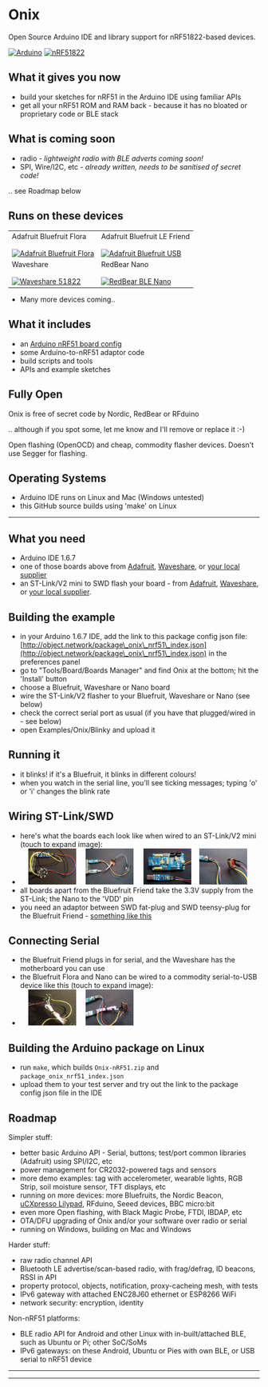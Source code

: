 # Onix
Open Source Arduino IDE and library support for nRF51822-based devices.

<a href=""><img title="Arduino" width="15%" src="http://object.network/arduino-logo.svg" /></a>
<a href=""><img title="nRF51822" width="15%" src="http://object.network/nrf51822-logo.png" /></a>

## What it gives you now
 - build your sketches for nRF51 in the Arduino IDE using familiar APIs
 - get all your nRF51 ROM and RAM back - because it has no bloated or proprietary code or BLE stack

## What is coming soon
 - radio - *lightweight radio with BLE adverts coming soon!*
 - SPI, Wire/I2C, etc - *already written, needs to be sanitised of secret code!*

.. see Roadmap below

## Runs on these devices

<table>
<tr>
<td>
Adafruit Bluefruit Flora
<br/><br/>
<a href="https://www.adafruit.com/products/2487"><img title="Adafruit Bluefruit Flora" width="45%" src="http://object.network/BluefruitFlora.jpg" /></a>
</td>
<td>
Adafruit Bluefruit LE Friend
<br/><br/>
<a href="https://www.adafruit.com/products/2267"><img title="Adafruit Bluefruit USB" width="45%" src="http://object.network/BluefruitUSB.jpg" /></a>
</td>
</tr>
<tr>
<td>
Waveshare
<br/><br/>
<a href="http://www.waveshare.com/ble400.htm"><img title="Waveshare 51822" width="45%" src="http://object.network/WaveshareMotherboard.jpg" /></a>
</td>
<td>
RedBear Nano
<br/><br/>
<a href="http://redbearlab.com/blenano/"><img title="RedBear BLE Nano" width="45%" src="http://object.network/rbl-nano.jpg" /></a>
</td>
</tr>
</table>

 - Many more devices coming..

## What it includes
 - an [Arduino nRF51 board config](http://object.network/package\_onix\_nrf51\_index.json)
 - some Arduino-to-nRF51 adaptor code
 - build scripts and tools
 - APIs and example sketches

## Fully Open

Onix is free of secret code by Nordic, RedBear or RFduino

.. although if you spot some, let me know and I'll remove or replace it :-)

Open flashing (OpenOCD) and cheap, commodity flasher devices. Doesn't use Segger for flashing.

## Operating Systems
 - Arduino IDE runs on Linux and Mac (Windows untested)
 - this GitHub source builds using 'make' on Linux

----------------------------------------------

## What you need
 - Arduino IDE 1.6.7
 - one of those boards above from [Adafruit](https://www.adafruit.com/products/2267), [Waveshare](http://www.waveshare.com/ble400.htm), or [your local supplier](https://proto-pic.co.uk/redbearlab-ble-nano-nrf51822/)
 - an ST-Link/V2 mini to SWD flash your board - from [Adafruit](https://www.adafruit.com/products/2548), [Waveshare](http://www.waveshare.com/ST-LINK-V2-mini-STM32.htm), or [your local supplier](http://hobbycomponents.com/st-micro-electronics/444-stm8-stm32-emulator-and-programmer).

## Building the example
 - in your Arduino 1.6.7 IDE, add the link to this package config json file: [http://object.network/package\_onix\_nrf51\_index.json](http://object.network/package\_onix\_nrf51\_index.json) in the preferences panel
 - go to "Tools/Board/Boards Manager" and find Onix at the bottom; hit the 'Install' button
 - choose a Bluefruit, Waveshare or Nano board
 - wire the ST-Link/V2 flasher to your Bluefruit, Waveshare or Nano (see below)
 - check the correct serial port as usual (if you have that plugged/wired in - see below)
 - open Examples/Onix/Blinky and upload it

## Running it
 - it blinks! if it's a Bluefruit, it blinks in different colours!
 - when you watch in the serial line, you'll see ticking messages; typing 'o' or 'i' changes the blink rate

## Wiring ST-Link/SWD
 - here's what the boards each look like when wired to an ST-Link/V2 mini (touch to expand image):
 - &nbsp; &nbsp; <a href="docs/bluefruit-flora-stlink.jpg"><img src="docs/bluefruit-flora-stlink.jpg" title="Bluefruit Flora SWD" width="20%" /></a> &nbsp; &nbsp; <a href="docs/adafruit-stlink.jpg"><img src="docs/adafruit-stlink.jpg" title="Bluefruit Friend SWD" width="20%" /></a> &nbsp; &nbsp; <a href="docs/waveshare-stlink.jpg"><img src="docs/waveshare-stlink.jpg" title="Waveshare SWD" width="20%" /></a>&nbsp; &nbsp; <a href="docs/rbl-nano-stlink.jpg"><img src="docs/rbl-nano-stlink.jpg" title="RedBear Nano SWD" width="20%" /></a>
 - all boards apart from the Bluefruit Friend take the 3.3V supply from the ST-Link; the Nano to the 'VDD' pin
 - you need an adaptor between SWD fat-plug and SWD teensy-plug for the Bluefruit Friend - [something like this](https://www.google.co.uk/search?q=Olimex+ARM-JTAG-20-10+10+Pin+JTAG+Adaptor)

## Connecting Serial
 - the Bluefruit Friend plugs in for serial, and the Waveshare has the motherboard you can use
 - the Bluefruit Flora and Nano can be wired to a commodity serial-to-USB device like this (touch to expand image):
 - &nbsp; &nbsp; <a href="docs/bluefruit-flora-stlink-serial.jpg"><img src="docs/bluefruit-flora-stlink-serial.jpg" title="Bluefruit Flora SWD and Serial" width="20%" /></a> &nbsp; &nbsp; <a href="docs/rbl-nano-stlink-serial.jpg"><img src="docs/rbl-nano-stlink-serial.jpg" title="RedBear Nano SWD and Serial" width="20%" /></a>


## Building the Arduino package on Linux
 - run <code>make</code>, which builds <code>Onix-nRF51.zip</code> and <code>package\_onix\_nrf51\_index.json</code>
 - upload them to your test server and try out the link to the package config json file in the IDE

## Roadmap

Simpler stuff:

 - better basic Arduino API - Serial, buttons; test/port common libraries (Adafruit) using SPI/I2C, etc
 - power management for CR2032-powered tags and sensors
 - more demo examples: tag with accelerometer, wearable lights, RGB Strip, soil moisture sensor, TFT displays, etc
 - running on more devices: more Bluefruits, the Nordic Beacon, [uCXpresso Lilypad](https://international.switch-science.com/catalog/2158/), RFduino, Seeed devices, BBC micro:bit
 - even more Open flashing, with Black Magic Probe, FTDI, IBDAP, etc
 - OTA/DFU upgrading of Onix and/or your software over radio or serial
 - running on Windows, building on Mac and Windows

Harder stuff:

 - raw radio channel API
 - Bluetooth LE advertise/scan-based radio, with frag/defrag, ID beacons, RSSI in API
 - property protocol, objects, notification, proxy-cacheing mesh, with tests
 - IPv6 gateway with attached ENC28J60 ethernet or ESP8266 WiFi
 - network security: encryption, identity

Non-nRF51 platforms:

 - BLE radio API for Android and other Linux with in-built/attached BLE, such as Ubuntu or Pi; other SoC/SoMs
 - IPv6 gateways: on these Android, Ubuntu or Pies with own BLE, or USB serial to nRF51 device

----

----





